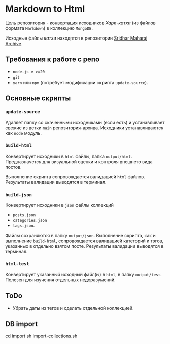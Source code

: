 # Markdown to Html

Цель репозитория - конвертация исходников *Хари-катхи* (из файлов формата `Markdown`) в коллекцию `MongoDB`.

Исходные файлы *катхи* находятся в репозитории [Sridhar Maharaj Archive](https://github.com/scsm-ua/sridhar-maharaj-archive).

## Требования к работе с репо
- `node.js v >=20`
- `git`
- `yarn` или `npm` (потребует модификации скрипта `update-source`).

## Основные скрипты

### `update-source`

Удаляет папку со скаченными исходниками (если есть) и устанавливает свежие из ветки `main` репозитория-архива. Исходники устанавливаются как `node` модуль.

### `build-html`

Конвертирует исходники в `html` файлы, папка `output/html`. Предназначется для визуальной оценки и контроля внешнего вида постов.

Выполнение скрипта сопровождается валидацией `html` файлов. Результаты валидации выводятся в терминал.

### `build-json`

Конвертирует исходники в `json` файлы коллекций 
- `posts.json`
- `categories.json`
- `tags.json`.

Файлы сохраняются в папку `output/json`. Выполнение скрипта, как и выполнение `build-html`, сопровождается валидацией категорий и тэгов, указанных в отдельно взятом посте. Результаты валидации выводятся в терминал.

### `html-test`

Конвертирует указанный исходный файл(ы) в `html`, в папку `output/test`. Полезен для изучения отдельных недоразумений. 

## ToDo
- Убрать даты из тегов и сделать отдельной коллекцией.

## DB import

cd import
sh import-collections.sh